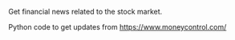 Get financial news related to the stock market.

Python code to get updates from https://www.moneycontrol.com/
